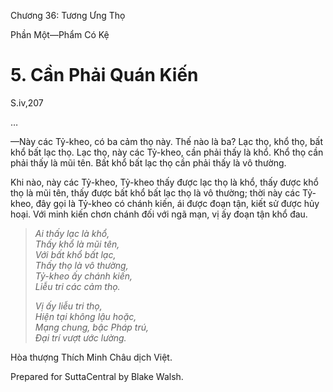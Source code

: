  

Chương 36: Tương Ưng Thọ

Phần Một—Phẩm Có Kệ

# 5\. Cần Phải Quán Kiến

S.iv,207

…

—Này các Tỷ-kheo, có ba cảm thọ này. Thế nào là ba? Lạc thọ, khổ thọ, bất khổ bất lạc thọ. Lạc thọ, này các Tỷ-kheo, cần phải thấy là khổ. Khổ thọ cần phải thấy là mũi tên. Bất khổ bất lạc thọ cần phải thấy là vô thường.

Khi nào, này các Tỷ-kheo, Tỷ-kheo thấy được lạc thọ là khổ, thấy được khổ thọ là mũi tên, thấy được bất khổ bất lạc thọ là vô thường; thời này các Tỷ-kheo, đây gọi là Tỷ-kheo có chánh kiến, ái được đoạn tận, kiết sử được hủy hoại. Với minh kiến chơn chánh đối với ngã mạn, vị ấy đoạn tận khổ đau.

> _Ai thấy lạc là khổ,  
> Thấy khổ là mũi tên,  
> Với bất khổ bất lạc,  
> Thấy thọ là vô thường,  
> Tỷ-kheo ấy chánh kiến,  
> Liễu tri các cảm thọ._
> 
> _Vị ấy liễu tri thọ,  
> Hiện tại không lậu hoặc,  
> Mạng chung, bậc Pháp trú,  
> Ðại trí vượt ước lường._

Hòa thượng Thích Minh Châu dịch Việt.

Prepared for SuttaCentral by Blake Walsh.